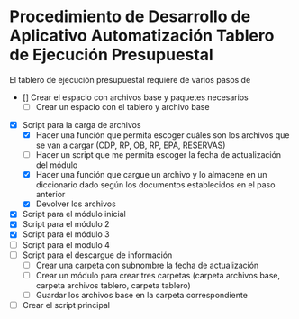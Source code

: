 # Procedimiento de Desarrollo de Aplicativo Automatización Tablero de Ejecución Presupuestal

El tablero de ejecución presupuestal requiere de varios pasos de 



- [] Crear el espacio con archivos base y paquetes necesarios
  - [ ] Crear un espacio con el tablero y archivo base
- [x] Script para la carga de archivos
  - [x] Hacer una función que permita escoger cuáles son los archivos que se van a cargar (CDP, RP, OB, RP, EPA, RESERVAS)
  - [ ] Hacer un script que me permita escoger la fecha de actualización del módulo
  - [x] Hacer una función que cargue un archivo y lo almacene en un diccionario dado según los documentos establecidos en el paso anterior
  - [x] Devolver los archivos
- [x] Script para el módulo inicial
- [x] Script para el módulo 2
- [x] Script para el módulo 3
- [ ] Script para el modulo 4
- [ ] Script para el descargue de información
  - [ ] Crear una carpeta con subnombre la fecha de actualización
  - [ ] Crear un módulo para crear tres carpetas (carpeta archivos base, carpeta archivos tablero, carpeta tablero)
  - [ ] Guardar los archivos base en la carpeta correspondiente
- [ ] Crear el script principal
